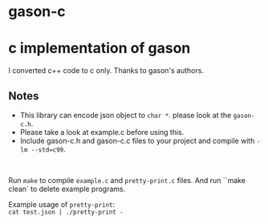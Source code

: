 gason-c
=======

# c implementation of gason
I converted c++ code to c only. Thanks to gason's authors.

## Notes
- This library can encode json object to `char *`. please look at the `gason-c.h`.
- Please take a look at example.c before using this.
- Include gason-c.h and gason-c.c files to your project and compile with `-lm --std=c99`.

<br>

Run `make` to compile `example.c` and `pretty-print.c` files. And run ``make clean`
 to delete example programs.

Example usage of `pretty-print`:<br>
`cat test.json | ./pretty-print -`